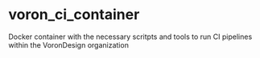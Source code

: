 # voron_ci_container
Docker container with the necessary scritpts and tools to run CI pipelines within the VoronDesign organization

